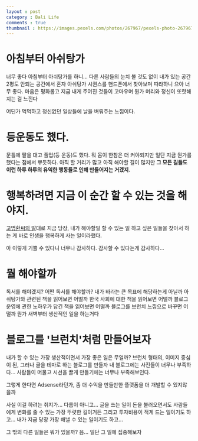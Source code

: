 ```yaml
---
layout : post
category : Bali Life
comments : true
thumbnail : https://images.pexels.com/photos/267967/pexels-photo-267967.jpeg?auto=compress&cs=tinysrgb&dpr=2&h=650&w=940
---
```


# 아침부터 아쉬탕가

너무 좋다
아침부터 아쉬탕가를 하니...
다른 사람들의 눈치 볼 것도 없이
내가 있는 공간
2평도 안되는 공간에서
혼자 아쉬탕가 시퀀스를
핸드폰에서 찾아보며
따라하니
으아
너무 좋다.
마음은 평화롭고
지금 내게 주어진 것들이 고마우며
뭔가 머리와 정신이 또렷해지는 걸 느낀다

어딘가 먹먹하고 정신없던 일상들에
날을 벼뤄주는 느낌이다.

# 등운동도 했다.

문틀에 팔을 대고
풀업(등 운동)도 했다.
뭐 몸이 한참은 더 커야되지만
일단 지금 뭔가를 했다는 점에서
뿌듯하다.
아직 할 거리가 많고
아직 해야할 길이 많지만
**그 모든 길들도 이런 하루 하루의 유익한 행동들로 인해 만들어지는 거겠지.**


# 행복하려면 지금 이 순간 할 수 있는 것을 해야지.

[고명환씨의 말](https://wholesome-sj.github.io/2019-08-11-%EC%B1%85-%EC%9D%BD%EA%B3%A0-%EB%A7%A4%EC%B6%9C%EC%9D%98-%EC%8B%A0%EC%9D%B4-%EB%90%98%EB%8B%A4)대로
지금 당장, 내가 해야할일
할 수 있는 일
하고 싶은 일들을 찾아서 하는 게
바로 인생을 행복하게 사는 일이라했다.

아 이렇게 기쁠 수 있다니
너무나 감사하다.
감사할 수 있다는게 감사하다...

# 뭘 해야할까

독서를 해야겠지?
어떤 독서를 해야할까?
내가 바라는 큰 목표에 해당하는게 아닐까
아쉬탕가와 관련된 책을 읽어보면 어떨까
한국 사회에 대한 책을 읽어보면 어떨까
블로그 운영에 관한 노하우가 담긴 책을 읽어보면 어떨까
블로그를 브런치 느낌으로 바꾸면 어떨까
뭔가 새벽부터 생산적인 일을 하는거다

# 블로그를 '브런치'처럼 만들어보자

내가 할 수 있는 가장 생산적이면서 가장 좋은 일은 무얼까?
브런치 형태의, 이미지 중심이 된, 그러나 글을 테마로 하는 블로그를 만들자
내 블로그에는 사진들이 너무나 부족하다...
사람들이 머물고 시선을 끌게 만들기에는 너무나 부족해보인다.

그렇게 한다면 Adsense라던가, 좀 더 수익을 만들만한 플랫폼을 더 개발할 수 있지않을까

사실 이걸 하려는 취지가...
다름이 아니고...
글을 쓰는 일이
돈을 불러오면서도
사람들에게 변화를 줄 수 있는 가장 뚜렷한 길이거든
그리고 투자비용이 적게 드는 일이기도 하고...
내가 지금 당장 가장 해낼 수 있는 일이기도 하고...

그 밖의 다른 일들은 뭐가 있을까?
음... 일단 그 일에 집중해보자
